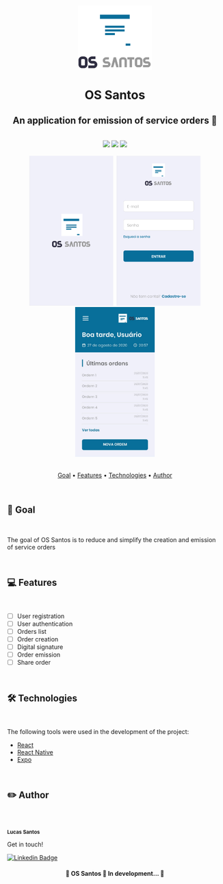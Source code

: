 <p align="center">
  <img src="./src/assets/images/github/logo_lg.png" height="150" width="auto" alt="Test Correction" />
</p>

<h1 align="center">OS Santos</h1>

<h2 align="center">
  An application for emission of service orders 📱️
</h2>

<br />

<div align="center">
  <img src="https://img.shields.io/github/issues/lucas95santos/os-santos" />
  <img src="https://img.shields.io/github/forks/lucas95santos/os-santos" />
  <img src="https://img.shields.io/github/stars/lucas95santos/os-santos" />
</div>

<br />

<div align="center">
  <img style="width: 200px; max-height: 350px; object-fit: contain;" src="./src/assets/images/github/splash.png" alt="OS Santos" />
  <img style="width: 200px; max-height: 350px; object-fit: contain;" src="./src/assets/images/github/login.png" alt="OS Santos" />
  <img style="width: 200px; max-height: 350px; object-fit: contain;" src="./src/assets/images/github/home.png" alt="OS Santos" />
</div>

<br />

<p align="center">
  <a href="#goal">Goal</a> •
  <a href="#features">Features</a> •
  <a href="#technologies">Technologies</a> •
  <a href="#author">Author</a>
</p>

<br />

<h2 id="goal">🎯️ Goal</h2>

<br />

<p>
  The goal of OS Santos is to reduce and simplify the creation and emission of service orders
</p>

<br />

<h2 id="features">💻️ Features</h2>

<br />

- [ ] User registration
- [ ] User authentication
- [ ] Orders list
- [ ] Order creation
- [ ] Digital signature
- [ ] Order emission
- [ ] Share order

<br />

<h2 id="technologies">🛠 Technologies</h2>

<br />

<p>The following tools were used in the development of the project:</p>

- [React](https://pt-br.reactjs.org/)
- [React Native](https://reactnative.dev/)
- [Expo](https://expo.io/)

<br />

<h2 id="author">✏️️ Author</h2>

<br />

<a>
  <img src="https://avatars3.githubusercontent.com/u/39750617?s=400&u=ca61b4156710f08ee055ca45a072666166b55b39&v=4" width="100px;" alt=""/>
  <br />
  <sub><strong>Lucas Santos</strong></sub>
</a>

<br />

<p>Get in touch!</p>

[![Linkedin Badge](https://img.shields.io/badge/-Lucas-blue?style=flat-square&logo=Linkedin&logoColor=white&link=https://www.linkedin.com/in/lucas95santos/)](https://www.linkedin.com/in/lucas95santos/)

<h4 align="center">
🚧  OS Santos 📱️ In development...  🚧
</h4>

